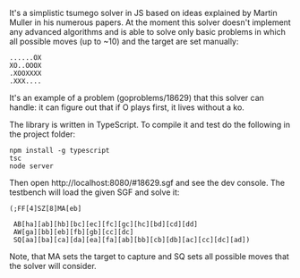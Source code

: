 It's a simplistic tsumego solver in JS based on ideas explained by Martin Muller in his numerous papers. At the moment this solver doesn't implement any advanced algorithms and is able to solve only basic problems in which all possible moves (up to ~10) and the target are set manually:

```
......OX
XO..OOOX
.XOOXXXX
.XXX....
```

It's an example of a problem (goproblems/18629) that this solver can handle: it can figure out that if O plays first, it lives without a ko.

The library is written in TypeScript. To compile it and test do the following in the project folder:

```
npm install -g typescript
tsc
node server
```

Then open http://localhost:8080/#18629.sgf and see the dev console. The testbench will load the given SGF and solve it:

```sgf
(;FF[4]SZ[8]MA[eb]

 AB[ha][ab][hb][bc][ec][fc][gc][hc][bd][cd][dd]
 AW[ga][bb][eb][fb][gb][cc][dc]
 SQ[aa][ba][ca][da][ea][fa][ab][bb][cb][db][ac][cc][dc][ad])
 ```

 Note, that MA sets the target to capture and SQ sets all possible moves that the solver will consider.